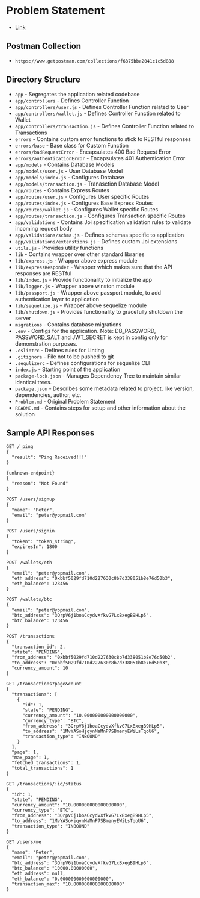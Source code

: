 # Problem Statement
- [Link](Problem.md)

## Postman Collection
- `https://www.getpostman.com/collections/f6375bba2041c1c5d888`

## Directory Structure
- `app` - Segregates the application related codebase
- `app/controllers` - Defines Controller Function
- `app/controllers/user.js` - Defines Controller Function related to User
- `app/controllers/wallet.js` - Defines Controller Function related to Wallet
- `app/controllers/transaction.js` - Defines Controller Function related to Transactions
- `errors` - Contains custom error functions to stick to RESTful responses
- `errors/base` - Base class for Custom Function
- `errors/badRequestError` - Encapsulates 400 Bad Request Error
- `errors/authenticationError` - Encapsulates 401 Authentication Error
- `app/models` - Contains Database Models
- `app/models/user.js` - User Database Model
- `app/models/index.js` - Configures Database
- `app/models/transaction.js` - Tranasction Database Model
- `app/routes` - Contains Express Routes
- `app/routes/user.js` - Configures User specific Routes
- `app/routes/index.js` - Configures Base Express Routes
- `app/routes/wallet.js` - Configures Wallet specific Routes
- `app/routes/transaction.js` - Configures Transaction specific Routes
- `app/validations` - Contains Joi specification validation rules to validate incoming request body
- `app/validations/schma.js` - Defines schemas specific to application
- `app/validations/extenstions.js` - Defines custom Joi extensions
- `utils.js` - Provides utility functions
- `lib` - Contains wrapper over other standard libraries
- `lib/express.js` - Wrapper above express module
- `lib/expressResponder` - Wrapper which makes sure that the API responses are RESTful
- `lib/index.js` - Provide functionality to initialize the app
- `lib/logger.js` - Wrapper above winston module
- `lib/passport.js` - Wrapper above passport module, to add authentication layer to application
- `lib/sequelize.js` - Wrapper above sequelize module
- `lib/shutdown.js` - Provides functionality to gracefully shutdown the server
- `migrations` - Contains database migrations
- `.env` - Configs for the application. Note: DB_PASSWORD, PASSWORD_SALT and JWT_SECRET is kept in config only for demonstration purposes.
- `.eslintrc` - Defines rules for Linting
- `.gitignore` - File not to be pushed to git
- `.sequlizerc` - Defines configurations for sequelize CLI
- `index.js` - Starting point of the application
- `package-lock.json` - Manages Dependency Tree to maintain similar identical trees.
- `package.json` - Describes some metadata related to project, like version, dependencies, author, etc.
- `Problem.md` - Original Problem Statement
- `README.md` - Contains steps for setup and other information about the solution

## Sample API Responses
```
GET /_ping
{
  "result": "Ping Received!!!"
}

{unknown-endpoint}
{
  "reason": "Not Found"
}

POST /users/signup
{
  "name": "Peter",
  "email": "peter@yopmail.com"
}

POST /users/signin
{
  "token": "token_string",
  "expiresIn": 1800
}

POST /wallets/eth
{
  "email": "peter@yopmail.com",
  "eth_address": "0xbbf5029fd710d227630c8b7d338051b8e76d50b3",
  "eth_balance": 123456
}

POST /wallets/btc
{
  "email": "peter@yopmail.com",
  "btc_address": "3QrpV6j1boaCcydvXfkvG7LxBxegB9HLp5",
  "btc_balance": 123456
}

POST /transactions
{
  "transaction_id": 2,
  "state": "PENDING",
  "from_address": "0xbbf5029fd710d227630c8b7d338051b8e76d50b2",
  "to_address": "0xbbf5029fd710d227630c8b7d338051b8e76d50b3",
  "currency_amount": 10
}

GET /transactions?page&count
{
  "transactions": [
    {
      "id": 1,
      "state": "PENDING",
      "currency_amount": "10.000000000000000000",
      "currency_type": "BTC",
      "from_address": "3QrpV6j1boaCcydvXfkvG7LxBxegB9HLp5",
      "to_address": "1MvYASoHjqynMaMnP7SBmenyEWiLsTqoU6",
      "transaction_type": "INBOUND"
    }
  ],
  "page": 1,
  "max_page": 1,
  "fetched_transactions": 1,
  "total_transactions": 1
}

GET /transactions/:id/status
{
  "id": 1,
  "state": "PENDING",
  "currency_amount": "10.000000000000000000",
  "currency_type": "BTC",
  "from_address": "3QrpV6j1boaCcydvXfkvG7LxBxegB9HLp5",
  "to_address": "1MvYASoHjqynMaMnP7SBmenyEWiLsTqoU6",
  "transaction_type": "INBOUND"
}

GET /users/me
{
  "name": "Peter",
  "email": "peter@yopmail.com",
  "btc_address": "3QrpV6j1boaCcydvXfkvG7LxBxegB9HLp5",
  "btc_balance": "10000.00000000",
  "eth_address": null,
  "eth_balance": "0.000000000000000000",
  "transaction_max": "10.000000000000000000"
}
```
